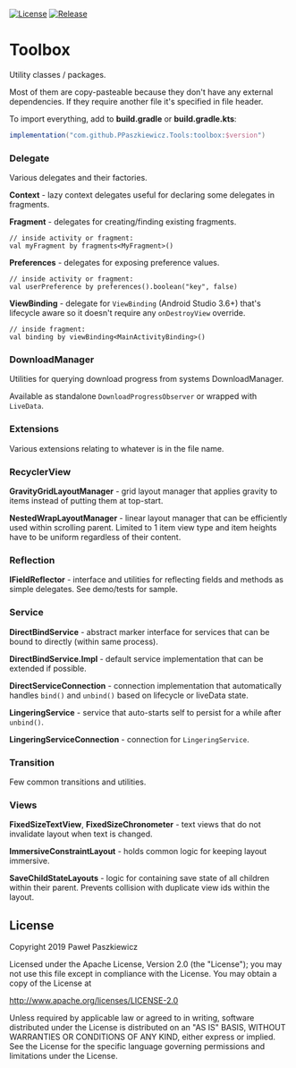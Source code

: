 [![License](https://img.shields.io/badge/License-Apache%202.0-blue.svg)](https://opensource.org/licenses/Apache-2.0)
[![Release](https://jitpack.io/v/PPaszkiewicz/Tools.svg)](https://jitpack.io/#User/Repo)

Toolbox
=======
Utility classes / packages.

Most of them are copy-pasteable because they don't have any 
external dependencies. If they require another file it's specified in 
file header.

To import everything, add to **build.gradle** or **build.gradle.kts**:
```gradle    
implementation("com.github.PPaszkiewicz.Tools:toolbox:$version")
```

### Delegate
Various delegates and their factories.

**Context** - lazy context delegates useful for declaring some delegates in fragments.

**Fragment** - delegates for creating/finding existing fragments.

    // inside activity or fragment:
    val myFragment by fragments<MyFragment>()

**Preferences** - delegates for exposing preference values.

    // inside activity or fragment:
    val userPreference by preferences().boolean("key", false)

**ViewBinding** - delegate for `ViewBinding` (Android Studio 3.6+) that's lifecycle aware so it doesn't require any `onDestroyView` override.

    // inside fragment:
    val binding by viewBinding<MainActivityBinding>()

### DownloadManager
Utilities for querying download progress from systems DownloadManager.

Available as standalone `DownloadProgressObserver` or wrapped with `LiveData`.

### Extensions
Various extensions relating to whatever is in the file name.

### RecyclerView

**GravityGridLayoutManager** - grid layout manager that applies gravity to items instead of putting them at top-start.

**NestedWrapLayoutManager** - linear layout manager that can be efficiently used within scrolling parent. Limited to
1 item view type and item heights have to be uniform regardless of their content.

### Reflection
**IFieldReflector** - interface and utilities for reflecting fields and methods as simple delegates. See demo/tests for sample.

### Service
**DirectBindService** - abstract marker interface for services that can be bound to directly (within same process).

**DirectBindService.Impl** - default service implementation that can be extended if possible.

**DirectServiceConnection** - connection implementation that automatically handles `bind()` and `unbind()` based on lifecycle or liveData state.

**LingeringService** - service that auto-starts self to persist for a while after `unbind()`.

**LingeringServiceConnection** - connection for `LingeringService`.

### Transition

Few common transitions and utilities.

### Views

**FixedSizeTextView**, **FixedSizeChronometer** - text views that do not invalidate layout when text is changed.

**ImmersiveConstraintLayout** - holds common logic for keeping layout immersive.

**SaveChildStateLayouts** - logic for containing save state of all children within their parent.  Prevents collision with duplicate view ids within the layout.

## License
Copyright 2019 Paweł Paszkiewicz

Licensed under the Apache License, Version 2.0 (the "License");
you may not use this file except in compliance with the License.
You may obtain a copy of the License at

<http://www.apache.org/licenses/LICENSE-2.0>

Unless required by applicable law or agreed to in writing, software
distributed under the License is distributed on an "AS IS" BASIS,
WITHOUT WARRANTIES OR CONDITIONS OF ANY KIND, either express or implied.
See the License for the specific language governing permissions and
limitations under the License.
